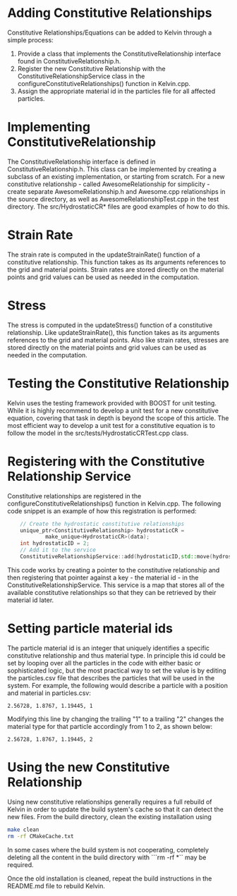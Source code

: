 Adding Constitutive Relationships
=

Constitutive Relationships/Equations can be added to Kelvin through a simple process:
1) Provide a class that implements the ConstitutiveRelationship interface found in ConstitutiveRelationship.h.
2) Register the new Constitutive Relationship with the ConstitutiveRelationshipService class in the configureConstitutiveRelationships() function in Kelvin.cpp.
3) Assign the appropriate material id in the particles file for all affected particles.

Implementing ConstitutiveRelationship
==

The ConstitutiveRelationship interface is defined in ConstitutiveRelationship.h. This class can be implemented by creating a subclass of an existing implementation, or starting from scratch. For a new constitutive relationship - called AwesomeRelationship for simplicity - create separate AwesomeRelationship.h and Awesome.cpp relationships in the source directory, as well as AwesomeRelationshipTest.cpp in the test directory. The src/HydrostaticCR* files are good examples of how to do this.

Strain Rate
===

The strain rate is computed in the updateStrainRate() function of a constitutive relationship. This function takes as its arguments references to the grid and material points. Strain rates are stored directly on the material points and grid values can be used as needed in the computation.

Stress
===

The stress is computed in the updateStress() function of a constitutive relationship. Like updateStrainRate(), this function takes as its arguments references to the grid and material points. Also like strain rates, stresses are stored directly on the material points and grid values can be used as needed in the computation.

Testing the Constitutive Relationship
===

Kelvin uses the testing framework provided with BOOST for unit testing. While it is highly recommend to develop a unit test for a new constitutive equation, covering that task in depth is beyond the scope of this article. The most efficient way to develop a unit test for a constitutive equation is to follow the model in the src/tests/HydrostaticCRTest.cpp class.

Registering with the Constitutive Relationship Service
==

Constitutive relationships are registered in the configureConstitutiveRelationships() function in Kelvin.cpp. The following code snippet is an example of how this registration is performed:
```cpp
	// Create the hydrostatic constitutive relationships
	unique_ptr<ConstitutiveRelationship> hydrostaticCR =
			make_unique<HydrostaticCR>(data);
	int hydrostaticID = 2;
	// Add it to the service
	ConstitutiveRelationshipService::add(hydrostaticID,std::move(hydrostaticCR));
```
This code works by creating a pointer to the constitutive relationship and then registering that pointer against a key - the material id - in the ConstitutiveRelationshipService. This service is a map that stores all of the available constitutive relationships so that they can be retrieved by their material id later.

Setting particle material ids
==

The particle material id is an integer that uniquely identifies a specific constitutive relationship and thus material type. In principle this id could be set by looping over all the particles in the code with either basic or sophisticated logic, but the most practical way to set the value is by editing the particles.csv file that describes the particles that will be used in the system. For example, the following would describe a particle with a position and material in particles.csv:
```
2.56728, 1.8767, 1.19445, 1
```
Modifying this line by changing the trailing "1" to a trailing "2" changes the material type for that particle accordingly from 1 to 2, as shown below:
```
2.56728, 1.8767, 1.19445, 2
```

Using the new Constitutive Relationship
==

Using new constitutive relationships generally requires a full rebuild of Kelvin in order to update the build system's cache so that it can detect the new files. From the build directory, clean the existing installation using
```bash
make clean
rm -rf CMakeCache.txt
```

In some cases where the build system is not cooperating, completely deleting all the content in the build directory with ```rm -rf *`` may be required.

Once the old installation is cleaned, repeat the build instructions in the README.md file to rebuild Kelvin.